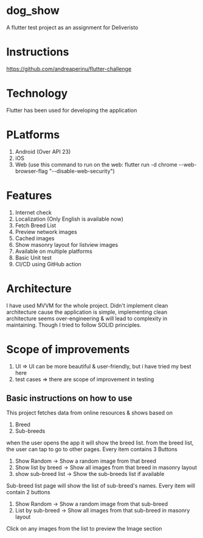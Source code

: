 # dog_show

A flutter test project as an assignment for Deliveristo

# Instructions

https://github.com/andreaperinu/flutter-challenge

# Technology

Flutter has been used for developing the application

# PLatforms

1. Android (Over API 23)
2. iOS
3. Web (use this command to run on the web: flutter run -d chrome --web-browser-flag "--disable-web-security")

# Features

1. Internet check
2. Localization (Only English is available now)
3. Fetch Breed List
4. Preview network images
5. Cached images
6. Show masonry layout for listview images
7. Available on multiple platforms
8. Basic Unit test
9. CI/CD using GitHub action

# Architecture

I have used MVVM for the whole project. Didn't implement clean architecture cause the application is simple, implementing clean architecture seems over-engineering & will lead to complexity in maintaining. Though I tried to follow SOLID principles. 

# Scope of improvements

1. UI => UI can be more beautiful & user-friendly, but i have tried my best here
2. test cases => there are scope of improvement in testing

## Basic instructions on how to use

This project fetches data from online resources & shows based on

1. Breed
2. Sub-breeds

when the user opens the app it will show the breed list. from the breed list, the user can tap to go to other pages. Every item contains 3 Buttons

1. Show Random -> Show a random image from that breed
2. Show list by breed -> Show all images from that breed in masonry layout
3. show sub-breed list -> Show the sub-breeds list if available

Sub-breed list page will show the list of sub-breed's names. Every item will contain 2 buttons

1. Show Random -> Show a random image from that sub-breed
2. List by sub-breed -> Show all images from that sub-breed in masonry layout

Click on any images from the list to preview the Image section
